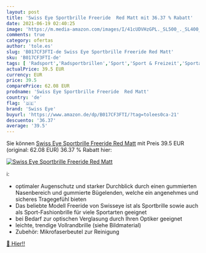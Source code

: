 ```yaml
---
layout: post
title: 'Swiss Eye Sportbrille Freeride  Red Matt mit 36.37 % Rabatt'
date: 2021-06-19 02:40:25
image: 'https://m.media-amazon.com/images/I/41cUDVHzGPL._SL500_._SL400_.jpg'
comments: true
category: ofertas
author: 'tole.es'
slug: 'B017CF3FTI-de Swiss Eye Sportbrille Freeride Red Matt'
sku: 'B017CF3FTI-de'
tags: [ 'Radsport','Radsportbrillen','Sport','Sport & Freizeit','Sportausrüstung & -bekleidung','swiss eye', ]
actualPrice: 39.5 EUR
currency: EUR
price: 39.5
comparePrice: 62.08 EUR
prodname: 'Swiss Eye Sportbrille Freeride  Red Matt'
country: 'de'
flag: '🇩🇪'
brand: 'Swiss Eye'
buyurl: 'https://www.amazon.de/dp/B017CF3FTI/?tag=tolees0ca-21'
descuento: '36.37'
average: '39.5'
---
```


Sie können [Swiss Eye Sportbrille Freeride  Red Matt](https://www.amazon.de/dp/B017CF3FTI/?tag=tolees0ca-21) mit Preis 39.5 EUR (original: 62.08 EUR) 36.37 % Rabatt hier:

[![Swiss Eye Sportbrille Freeride  Red Matt](https://m.media-amazon.com/images/I/41cUDVHzGPL._SL500_._SL400_.jpg)](https://www.amazon.de/dp/B017CF3FTI/?tag=tolees0ca-21)

ℹ️:

- optimaler Augenschutz und starker Durchblick durch einen gummierten Nasenbereich und gummierte Bügelenden, welche ein angenehmes und sicheres Tragegefühl bieten
- Das beliebte Modell Freeride von Swisseye ist als Sportbrille sowie auch als Sport-Fashionbrille für viele Sportarten geeignet
- bei Bedarf zur optischen Verglasung durch Ihren Optiker geeignet
- leichte, trendige Vollrandbrille (siehe Bildmaterial)
- Zubehör: Mikrofaserbeutel zur Reinigung

[🛒 Hier!!](https://www.amazon.de/dp/B017CF3FTI/?tag=tolees0ca-21)
